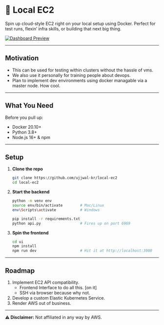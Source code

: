 # 🚀 Local EC2

Spin up cloud-style EC2 right on your local setup using Docker. Perfect for test runs, flexin’ infra skills, or building that next big thing.

[![Dashboard Preview](https://github.com/user-attachments/assets/eca758ae-cc12-4356-9472-87fe897ebd2a)](https://github.com/user-attachments/assets/eca758ae-cc12-4356-9472-87fe897ebd2a)

---

## Motivation
- This can be used for testing within clusters without the hassle of vms.
- We also use it personally for training people about devops.
- Plan to implement dev environments using docker managable via a master node. How cool.

---

## What You Need

Before you pull up:

- Docker 20.10+ 
- Python 3.8+ 
- Node.js 16+ & npm

---

## Setup

1. **Clone the repo**
   ```bash
   git clone https://github.com/ujjwal-kr/local-ec2
   cd local-ec2
   ```

2. **Start the backend**
   ```bash
   python -m venv env
   source env/bin/activate        # Mac/Linux
   env\Scripts\activate           # Windows

   pip install -r requirements.txt
   python api.py                  # Fires up on port 6969
   ```

3. **Spin the frontend**
   ```bash
   cd ui
   npm install
   npm run dev                    # Hit it at http://localhost:3000
   ```

---

## Roadmap

1. Implement EC2 API compatibility.
   - Frontend Interface to do all this. [on it]
   - SSH via browser because why not.
2. Develop a custom Elastic Kubernetes Service.
3. Render AWS out of business.

---

**⚠️ Disclaimer:** Not affiliated in any way by AWS.